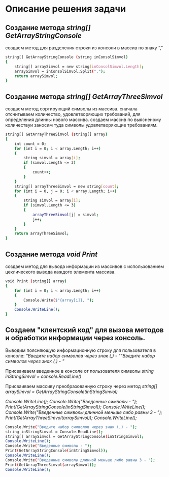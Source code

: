 # Описание решения задачи

## Создание метода *string[] GetArrayStringConsole*

создаем метод для разделения строки из консоли в массив по знаку “,”

```sh 
string[] GetArrayStringConsole (string inConsolSimvol)
{
    string[] arraySimvol = new string[inConsolSimvol.Length];
    arraySimvol = inConsolSimvol.Split(",");
    return arraySimvol;
}
```
## Создание метода *string[] GetArrayThreeSimvol*

создаем метод сортирующий символы из массива. сначала отсчитываем количество, удовлетворяющих требований, для определения длинны нового массива. создаем массив по выясненому количествуи заносим туда символы удовлетворяющие требованиям.

```sh
string[] GetArrayThreeSimvol (string[] array)
{
    int count = 0;
    for (int i = 0; i < array.Length; i++)
    {
        string simvol = array[i];
        if (simvol.Length <= 3)
        {
            count++;
        }
    }
    string[] arrayThreeSimvol = new string[count];
    for (int i = 0, j = 0; i < array.Length; i++)
    {
        string simvol = array[i];
        if (simvol.Length <= 3)
        {
            arrayThreeSimvol[j] = simvol;
            j++;
        }
    }
    return arrayThreeSimvol;
}
```
## Создание метода *void Print*

создаем метод для вывода информации из массивов с использованием цеклического вывода каждого элемента массива.

```sh
void Print (string[] array)
{
    for (int i = 0; i < array.Length; i++)
    {
        Console.Write($"{array[i]}, ");
    }
    Console.WriteLine();
}
```
## Создаем **"клентский код"** для вызова методов и обработки информации через консоль.
Выводим поясняющую информационную строку для пользователя в консоле: *"Введите набор символов через знак (,) - ""Введите набор символов через знак (,) - "*

Присваиваем введенное в консоле от пользователя символы *string inStringSimvol = console.ReadLine()*

Присваиваем массиву преобразованную строку через метод *string[] arraySimvol = GetArrayStringConsole(inStringSimvol)*

*Console.WriteLine(); 
Console.Write("Введенные символы - "); 
Print(GetArrayStringConsole(inStringSimvol)); 
Console.WriteLine(); 
Console.Write("Введенные символы длинной меньше либо равны 3 - "); Print(GetArrayThreeSimvol(arraySimvol)); 
Console.WriteLine();*

```sh
Console.Write("Введите набор символов через знак (,) - ");
string inStringSimvol = Console.ReadLine();
string[] arraySimvol = GetArrayStringConsole(inStringSimvol);
Console.WriteLine();
Console.Write("Введенные символы - ");
Print(GetArrayStringConsole(inStringSimvol));
Console.WriteLine();
Console.Write("Введенные символы длинной меньше либо равны 3 - ");
Print(GetArrayThreeSimvol(arraySimvol));
Console.WriteLine();
```